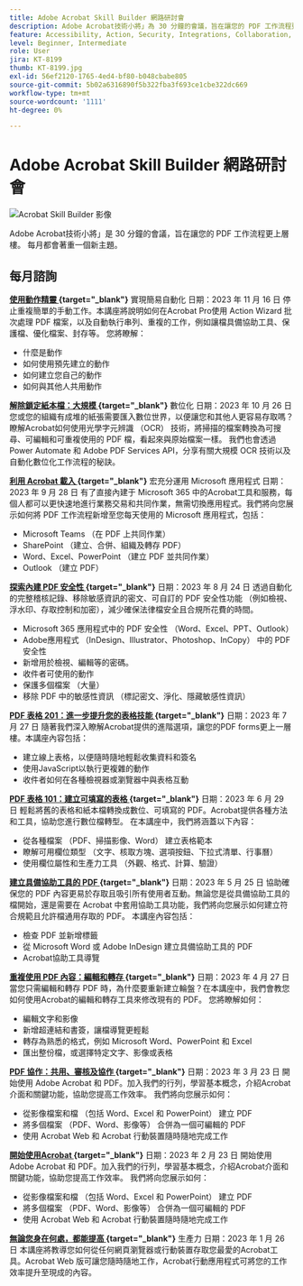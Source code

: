 ```yaml
---
title: Adobe Acrobat Skill Builder 網路研討會
description: Adobe Acrobat技術小將」為 30 分鐘的會議，旨在讓您的 PDF 工作流程更上層樓
feature: Accessibility, Action, Security, Integrations, Collaboration, Edit PDF, Convert PDF, Share, Mobile, Skill Builder, Form
level: Beginner, Intermediate
role: User
jira: KT-8199
thumb: KT-8199.jpg
exl-id: 56ef2120-1765-4ed4-bf80-b048cbabe805
source-git-commit: 5b02a6316890f5b322fba3f693ce1cbe322dc669
workflow-type: tm+mt
source-wordcount: '1111'
ht-degree: 0%

---
```


# Adobe Acrobat Skill Builder 網路研討會

![Acrobat Skill Builder 影像](../assets/sbacrobatwebinars.png)

Adobe Acrobat技術小將」是 30 分鐘的會議，旨在讓您的 PDF 工作流程更上層樓。 每月都會著重一個新主題。

## 每月諮詢

**[使用動作精靈 ](https://teamwork.adobe.com/adobe-acrobat-skill-builder/attendease/networking/experience/41d505bb-252a-4e26-9576-6ae82293e6c9/97be1628-5cb6-44be-ac61-c0cc26fbb58d){target="_blank"}** 實現簡易自動化
日期：2023 年 11 月 16 日
停止重複簡單的手動工作。本講座將說明如何在Acrobat Pro使用 Action Wizard 批次處理 PDF 檔案，以及自動執行串列、重複的工作，例如讓檔具備協助工具、保護檔、優化檔案、封存等。 您將瞭解：

* 什麼是動作
* 如何使用預先建立的動作
* 如何建立您自己的動作
* 如何與其他人共用動作

**[解除鎖定紙本檔：大規模 ](https://teamwork.adobe.com/adobe-acrobat-skill-builder/attendease/networking/experience/46e148fe-92c0-4d79-ac83-8888e9f0521e/dfcf3b90-4390-4c6e-abd9-20ba6e913dc1){target="_blank"}** 數位化
日期：2023 年 10 月 26 日
您或您的組織有成堆的紙張需要匯入數位世界，以便讓您和其他人更容易存取嗎？瞭解Acrobat如何使用光學字元辨識 （OCR） 技術，將掃描的檔案轉換為可搜尋、可編輯和可重複使用的 PDF 檔，看起來與原始檔案一樣。 我們也會透過 Power Automate 和 Adobe PDF Services API，分享有關大規模 OCR 技術以及自動化數位化工作流程的秘訣。

**[利用 Acrobat 載入 ](https://teamwork.adobe.com/adobe-acrobat-skill-builder/attendease/networking/experience/8b4ea780-6e4d-48b6-8c70-ea10245a5a64/b4fe64de-3614-4a6d-94c6-ff6612ac07fb){target="_blank"}** 宏充分運用 Microsoft 應用程式
日期：2023 年 9 月 28 日
有了直接內建于 Microsoft 365 中的Acrobat工具和服務，每個人都可以更快速地進行業務交易和共同作業，無需切換應用程式。我們將向您展示如何將 PDF 工作流程新增至您每天使用的 Microsoft 應用程式，包括：

* Microsoft Teams （在 PDF 上共同作業）
* SharePoint （建立、合併、組織及轉存 PDF）
* Word、Excel、PowerPoint （建立 PDF 並共同作業）
* Outlook （建立 PDF）

**[探索內建 PDF 安全性 ](https://teamwork.adobe.com/adobe-acrobat-skill-builder/attendease/networking/experience/b454ab64-9c2e-4aec-bcf9-ca82e3a6b869/3a456ace-042e-41c8-8e8c-d285e9ba0ab8){target="_blank"}**
日期：2023 年 8 月 24 日
透過自動化的完整稽核記錄、移除敏感資訊的密文、可自訂的 PDF 安全性功能 （例如檢視、浮水印、存取控制和加密），減少確保法律檔安全且合規所花費的時間。

* Microsoft 365 應用程式中的 PDF 安全性 （Word、Excel、PPT、Outlook）
* Adobe應用程式 （InDesign、Illustrator、Photoshop、InCopy） 中的 PDF 安全性
* 新增用於檢視、編輯等的密碼。
* 收件者可使用的動作
* 保護多個檔案 （大量）
* 移除 PDF 中的敏感性資訊 （標記密文、淨化、隱藏敏感性資訊）

**[PDF 表格 201：進一步提升您的表格技能 ](https://adobe-acrobat-skill-builder.joinus.adobeevents.com/attendease/networking/experience/32518a73-e152-42b5-825c-b31ce53ab1f2/b9966934-6a5b-49c2-a9b0-d434543ce7f4){target="_blank"}**
日期：2023 年 7 月 27 日
隨著我們深入瞭解Acrobat提供的進階選項，讓您的PDF forms更上一層樓。本講座內容包括：

* 建立線上表格，以便隨時隨地輕鬆收集資料和簽名
* 使用JavaScript以執行更複雜的動作
* 收件者如何在各種檢視器或瀏覽器中與表格互動

**[PDF 表格 101：建立可填寫的表格 ](https://adobe-acrobat-skill-builder.joinus.adobeevents.com/attendease/networking/experience/795f4bc7-db42-4022-a624-8a53c51174c6/9d685d0f-4a5b-4236-a1ef-081d1403fb41){target="_blank"}**
日期：2023 年 6 月 29 日
輕鬆將舊的表格和紙本檔轉換成數位、可填寫的 PDF。Acrobat提供各種方法和工具，協助您進行數位檔轉型。 在本講座中，我們將涵蓋以下內容：

* 從各種檔案 （PDF、掃描影像、Word） 建立表格範本
* 瞭解可用欄位類型 （文字、核取方塊、選項按鈕、下拉式清單、行事曆）
* 使用欄位屬性和生產力工具 （外觀、格式、計算、驗證）

**[建立具備協助工具的 PDF ](https://teamwork.adobe.com/adobe-acrobat-skill-builder/attendease/networking/experience/4ff4d607-8c9f-47dd-ac4f-3b351a0a0fe3/2eb92255-d963-4ff7-b278-2a95a11db755){target="_blank"}**
日期：2023 年 5 月 25 日
協助確保您的 PDF 內容更易於存取且吸引所有使用者互動。無論您是從具備協助工具的檔開始，還是需要在 Acrobat 中套用協助工具功能，我們將向您展示如何建立符合規範且允許檔通用存取的 PDF。 本講座內容包括：

* 檢查 PDF 並新增標籤
* 從 Microsoft Word 或 Adobe InDesign 建立具備協助工具的 PDF
* Acrobat協助工具導覽

**[重複使用 PDF 內容：編輯和轉存 ](https://adobe-acrobat-skill-builder.joinus.adobeevents.com/attendease/networking/experience/aac3b9af-7d54-4ea5-a6fa-61bc7acea87f/8d7341ee-ff0f-492a-b3fd-935bd11d4ed0){target="_blank"}**
日期：2023 年 4 月 27 日
當您只需編輯和轉存 PDF 時，為什麼要重新建立輪盤？在本講座中，我們會教您如何使用Acrobat的編輯和轉存工具來修改現有的 PDF。 您將瞭解如何：

* 編輯文字和影像
* 新增超連結和書簽，讓檔導覽更輕鬆
* 轉存為熟悉的格式，例如 Microsoft Word、PowerPoint 和 Excel
* 匯出整份檔，或選擇特定文字、影像或表格

**[PDF 協作：共用、審核及協作 ](https://adobe-acrobat-skill-builder.joinus.adobeevents.com/attendease/networking/experience/0ef4709b-0a04-418e-a185-7efdd676c2dd/6a95bece-6f24-46f5-a17f-b408464281be){target="_blank"}**
日期：2023 年 3 月 23 日
開始使用 Adobe Acrobat 和 PDF。加入我們的行列，學習基本概念，介紹Acrobat介面和關鍵功能，協助您提高工作效率。 我們將向您展示如何：

* 從影像檔案和檔 （包括 Word、Excel 和 PowerPoint） 建立 PDF
* 將多個檔案 （PDF、Word、影像等） 合併為一個可編輯的 PDF
* 使用 Acrobat Web 和 Acrobat 行動裝置隨時隨地完成工作

**[開始使用Acrobat ](https://adobe-acrobat-skill-builder.joinus.adobeevents.com/attendease/networking/experience/5d8acc24-47a1-4db8-b419-8587bfb12708/fe8ec392-f29a-4e25-b7a3-61f48eea45ab){target="_blank"}**
日期：2023 年 2 月 23 日
開始使用 Adobe Acrobat 和 PDF。加入我們的行列，學習基本概念，介紹Acrobat介面和關鍵功能，協助您提高工作效率。 我們將向您展示如何：

* 從影像檔案和檔 （包括 Word、Excel 和 PowerPoint） 建立 PDF
* 將多個檔案 （PDF、Word、影像等） 合併為一個可編輯的 PDF
* 使用 Acrobat Web 和 Acrobat 行動裝置隨時隨地完成工作

**[無論您身在何處，都能提高 ](https://adobe-acrobat-skill-builder.joinus.adobeevents.com/attendease/networking/experience/9ab6c7a2-5ca2-4670-9a33-2ac11a1cb542/0b591876-aeae-45af-b41a-07a8326043f2){target="_blank"}** 生產力
日期：2023 年 1 月 26 日
本講座將教導您如何從任何網頁瀏覽器或行動裝置存取您最愛的Acrobat工具。Acrobat Web 版可讓您隨時隨地工作，Acrobat行動應用程式可將您的工作效率提升至現成的內容。